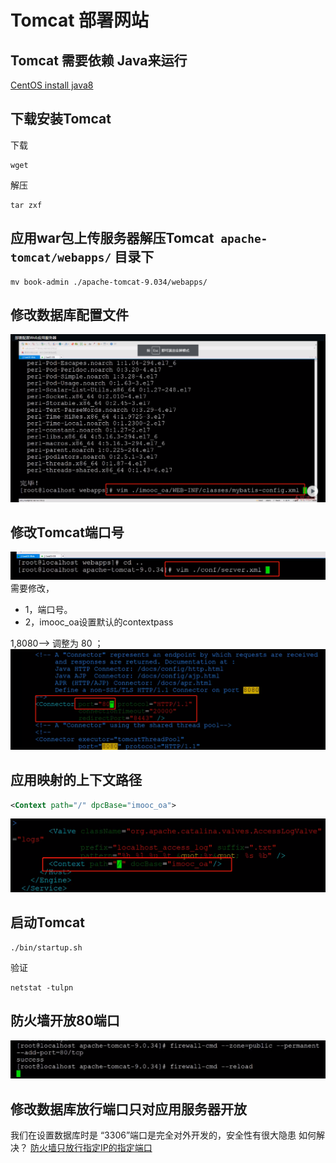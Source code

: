 # Tomcat 部署网站

## Tomcat 需要依赖 Java来运行
[CentOS install java8](mweblib://16182815374331)

## 下载安装Tomcat
下载
```terminal
wget 
```
解压
```terminal
tar zxf 
```
## 应用war包上传服务器解压Tomcat` apache-tomcat/webapps/` 目录下


```terminal
mv book-admin ./apache-tomcat-9.034/webapps/
```

## 修改数据库配置文件
![](media/16182831049234/16182835778517.png)


## 修改Tomcat端口号
![](media/16182831049234/16182836523574.png)
需要修改，
* 1，端口号。 
* 2，imooc_oa设置默认的contextpass

1,8080--> 调整为 80 ；
![](media/16182831049234/16182836681737.png)

## 应用映射的上下文路径

```xml
<Context path="/" dpcBase="imooc_oa">
```
![](media/16182831049234/16182837525018.png)


## 启动Tomcat

```terminal
./bin/startup.sh
```

验证
```terminal
netstat -tulpn
```
## 防火墙开放80端口 
![](media/16182831049234/16182838460068.png)


##  修改数据库放行端口只对应用服务器开放

我们在设置数据库时是 “3306”端口是完全对外开发的，安全性有很大隐患 如何解决？
[防火墙只放行指定IP的指定端口](mweblib://16182823101342)